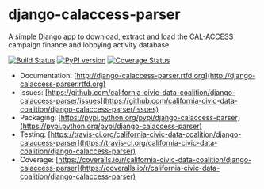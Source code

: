 # django-calaccess-parser

A simple Django app to download, extract and load the [CAL-ACCESS](http://www.sos.ca.gov/prd/cal-access/) campaign finance and lobbying activity database.

[![Build Status](https://travis-ci.org/california-civic-data-coalition/django-calaccess-parser.png?branch=master)](https://travis-ci.org/california-civic-data-coalition/django-calaccess-parser)
[![PyPI version](https://badge.fury.io/py/django-calaccess-parser.png)](http://badge.fury.io/py/django-calaccess-parser)
[![Coverage Status](https://coveralls.io/repos/california-civic-data-coalition/django-calaccess-parser/badge.png?branch=master)](https://coveralls.io/r/california-civic-data-coalition/django-calaccess-parser?branch=master)

* Documentation: [http://django-calaccess-parser.rtfd.org](http://django-calaccess-parser.rtfd.org)
* Issues: [https://github.com/california-civic-data-coalition/django-calaccess-parser/issues](https://github.com/california-civic-data-coalition/django-calaccess-parser/issues)
* Packaging: [https://pypi.python.org/pypi/django-calaccess-parser](https://pypi.python.org/pypi/django-calaccess-parser)
* Testing: [https://travis-ci.org/california-civic-data-coalition/django-calaccess-parser](https://travis-ci.org/california-civic-data-coalition/django-calaccess-parser)
* Coverage: [https://coveralls.io/r/california-civic-data-coalition/django-calaccess-parser](https://coveralls.io/r/california-civic-data-coalition/django-calaccess-parser)
